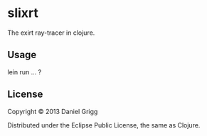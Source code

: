 # slixrt

The exirt ray-tracer in clojure.

## Usage

lein run ... ?

## License

Copyright © 2013 Daniel Grigg

Distributed under the Eclipse Public License, the same as Clojure.
